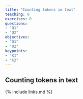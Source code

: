 ```yaml
---
title: "Counting tokens in text"
teaching: 0
exercises: 0
questions:
- "Q1"
- "Q2"
objectives:
- "O1"
- "O2"
keypoints:
- "K1"
- "K2"
---
```


## Counting tokens in text

<!--
~~~
code goes here
~~~
{: .bash}-->

<!--
> ## Task
>
> Description
>
> ~~~
> code goes here
> ~~~
> {: .source}
>
> more description
>
> > ## Solution
> >
> > description of Solution
> >
> >```
> > output (e.g.)
> >```
> > {: .output}
> {: .solution}
{: .challenge}-->

{% include links.md %}
